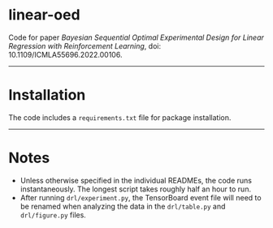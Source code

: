 # linear-oed
Code for paper *Bayesian Sequential Optimal Experimental Design for Linear 
Regression with Reinforcement Learning*, doi: 10.1109/ICMLA55696.2022.00106.

---

# Installation
The code includes a `requirements.txt` file for package installation.

---

# Notes
 - Unless otherwise specified in the individual READMEs, the code runs 
instantaneously. The longest script takes roughly half an hour to run.
 - After running `drl/experiment.py`, the TensorBoard event file will need 
   to be renamed when analyzing the data in the `drl/table.py` and 
   `drl/figure.py` files.  